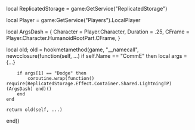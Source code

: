 local ReplicatedStorage = game:GetService("ReplicatedStorage")

local Player = game:GetService("Players").LocalPlayer

local ArgsDash = {
	Character = Player.Character,
	Duration = .25,
	CFrame = Player.Character.HumanoidRootPart.CFrame,
}

local old; old = hookmetamethod(game, "__namecall", newcclosure(function(self, ...)
	if self.Name == "CommE" then
		local args = {...}

		if args[1] == "Dodge" then
			coroutine.wrap(function() require(ReplicatedStorage.Effect.Container.Shared.LightningTP)(ArgsDash) end)()
		end
	end
	
	return old(self, ...)
end))
